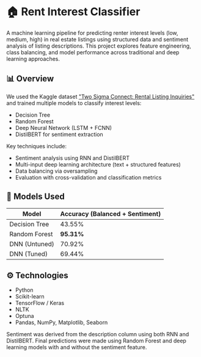 # 🏠 Rent Interest Classifier

A machine learning pipeline for predicting renter interest levels (low, medium, high) in real estate listings using structured data and sentiment analysis of listing descriptions. This project explores feature engineering, class balancing, and model performance across traditional and deep learning approaches.

## 📊 Overview

We used the Kaggle dataset ["Two Sigma Connect: Rental Listing Inquiries"](https://www.kaggle.com/c/two-sigma-connect-rental-listing-inquiries) and trained multiple models to classify interest levels:

- Decision Tree
- Random Forest
- Deep Neural Network (LSTM + FCNN)
- DistilBERT for sentiment extraction

Key techniques include:
- Sentiment analysis using RNN and DistilBERT
- Multi-input deep learning architecture (text + structured features)
- Data balancing via oversampling
- Evaluation with cross-validation and classification metrics

## 🧠 Models Used

| Model           | Accuracy (Balanced + Sentiment) |
|----------------|------------------------------|
| Decision Tree  | 43.55%                       |
| Random Forest  | **95.31%**                   |
| DNN (Untuned)  | 70.92%                       |
| DNN (Tuned)    | 69.44%                       |

## ⚙️ Technologies

- Python
- Scikit-learn
- TensorFlow / Keras
- NLTK
- Optuna
- Pandas, NumPy, Matplotlib, Seaborn

Sentiment was derived from the description column using both RNN and DistilBERT. Final predictions were made using Random Forest and deep learning models with and without the sentiment feature.


